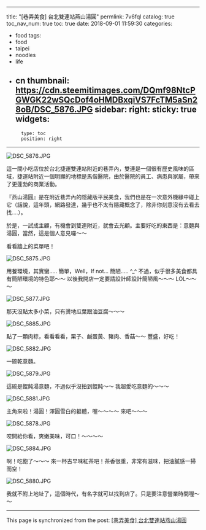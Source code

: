 
---
title: "[巷弄美食] 台北雙連站燕山湯圓"
permlink: 7v6fql
catalog: true
toc_nav_num: true
toc: true
date: 2018-09-01 11:59:30
categories:
- food
tags:
- food
- taipei
- noodles
- life
- cn
thumbnail: https://cdn.steemitimages.com/DQmf98NtcPGWGK22wSQcDof4oHMDBxqiVS7FcTM5aSn28oB/DSC_5876.JPG
sidebar:
    right:
        sticky: true
widgets:
    -
        type: toc
        position: right
---


![DSC_5876.JPG](https://cdn.steemitimages.com/DQmf98NtcPGWGK22wSQcDof4oHMDBxqiVS7FcTM5aSn28oB/DSC_5876.JPG)

這一間小吃店位於台北捷運雙連站附近的巷弄內，雙連是一個很有歷史風味的區域，捷運站附近一個明顯的地標是馬偕醫院，由於醫院的員工、病患與家屬，帶來了更蓬勃的商業活動。

『燕山湯圓』是在附近巷弄內的隱藏版平民美食，我們也是在一次意外機緣中碰上它（話說，這年頭，網路發達，幾乎也不太有隱藏概念了，除非你刻意沒有去看去找....）。

於是，一試成主顧，有機會到雙連附近，就會去光顧。主要好吃的東西是：意麵與湯圓，當然，這是個人意見囉～～

看看牆上的菜單吧！

![DSC_5875.JPG](https://cdn.steemitimages.com/DQmY6oZQFayGkT49jZcPLfV4YGFgSiYwaASx6AGmGdH6di6/DSC_5875.JPG)

用餐環境，其實蠻..... 簡單，Well，If not... 簡陋..... ^_^ 不過，似乎很多美食都具有簡陋環境的特色耶～～ 以後我開店一定要請設計師設計簡陋風～～～ LOL～～～

![DSC_5877.JPG](https://cdn.steemitimages.com/DQmP9UJhFqNq6cZJhyfQ8byDio9LXk23VvJ2GoAzPjsLyM3/DSC_5877.JPG)

那天沒點太多小菜，只有燙地瓜葉跟油豆腐～～～

![DSC_5885.JPG](https://cdn.steemitimages.com/DQmYHPgkUoaLPsUuwYhiMoiEY7FNrgFntmFRDz5XtpbutSn/DSC_5885.JPG)

點了一顆肉粽，看看看看，栗子、鹹蛋黃、豬肉、香菇～～ 豐盛，好吃！

![DSC_5882.JPG](https://cdn.steemitimages.com/DQmQLSdFXzJ8b6nkMuJsfGn8hMbL1DwY3wvkkJcjqrSheuw/DSC_5882.JPG)

一碗乾意麵。

![DSC_5879.JPG](https://cdn.steemitimages.com/DQmaZEsUC8pCqfDiMJ1VW7q73smMR3G1pnDYGFZCEVdZSF6/DSC_5879.JPG)

這碗是餛飩湯意麵，不過似乎沒拍到餛飩～～  我超愛吃意麵的～～～

![DSC_5881.JPG](https://cdn.steemitimages.com/DQmWMy3n5GhV23W2NDWA5vTnjcqh5pbFQkjZvkBc6vy77VD/DSC_5881.JPG)

主角來啦！湯圓！渾圓雪白的軀體，喔～～～～ 來吧～～～

![DSC_5878.JPG](https://cdn.steemitimages.com/DQmNbea1PrhreoJbvTbgE8pU8KjGjW5H3QqjmoDKL7iVzsL/DSC_5878.JPG)

咬開給你看，爽嫩美味，可口！～～～～

![DSC_5884.JPG](https://cdn.steemitimages.com/DQmQ9UPQQn8UVECjFPoWfZC9skhqxwUnk7VcEuzD9zUnpFj/DSC_5884.JPG)

啊！吃飽了～～～ 來一杯古早味紅茶吧！茶香很重，非常有滋味，把油膩感一掃而空！

![DSC_5880.JPG](https://cdn.steemitimages.com/DQmTAc9jPmQzUhTm3Bep157URU65tCcUuyKxkXymvwhD4j8/DSC_5880.JPG)

我就不附上地址了，這個時代，有名字就可以找到店了。只是要注意營業時間喔～～

- - -

This page is synchronized from the post: [[巷弄美食] 台北雙連站燕山湯圓](https://steemit.com/@deanliu/7v6fql)
